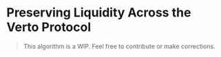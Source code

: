 # Preserving Liquidity Across the Verto Protocol

> This algorithm is a WIP. Feel free to contribute or make corrections.